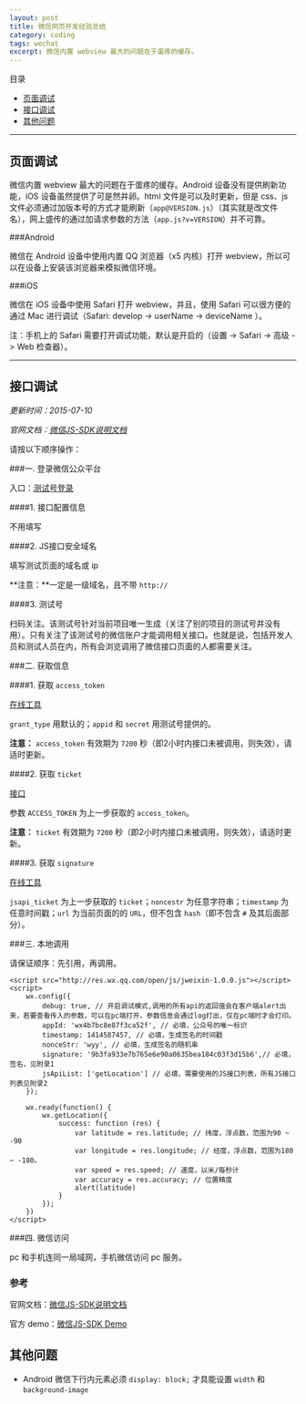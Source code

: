```yaml
---
layout: post
title: 微信网页开发经验总结
category: coding
tags: wechat
excerpt: 微信内置 webview 最大的问题在于蛋疼的缓存。
---
```


目录

- [页面调试](#page)
- [接口调试](#api)
- [其他问题](#others)

---

<h2 id="page">页面调试</h2>

微信内置 webview 最大的问题在于蛋疼的缓存。Android 设备没有提供刷新功能，iOS 设备虽然提供了可是然并卵。html 文件是可以及时更新，但是 css、js 文件必须通过加版本号的方式才能刷新（`app@VERSION.js`）（其实就是改文件名），网上盛传的通过加请求参数的方法（`app.js?v=VERSION`）并不可靠。

###Android

微信在 Android 设备中使用内置 QQ 浏览器（x5 内核）打开 webview，所以可以在设备上安装该浏览器来模拟微信环境。

###iOS

微信在 iOS 设备中使用 Safari 打开 webview，并且，使用 Safari 可以很方便的通过 Mac 进行调试（Safari: develop -> userName -> deviceName ）。

注：手机上的 Safari 需要打开调试功能，默认是开启的（设置 -> Safari -> 高级 -> Web 检查器）。

---

<h2 id="api">接口调试</h2>

*更新时间：2015-07-10*

*官网文档：[微信JS-SDK说明文档](http://mp.weixin.qq.com/wiki/7/aaa137b55fb2e0456bf8dd9148dd613f.html)*

请按以下顺序操作：

###一. 登录微信公众平台

入口：[测试号登录](http://mp.weixin.qq.com/debug/cgi-bin/sandbox?t=sandbox/login)

####1. 接口配置信息
	
不用填写

####2. JS接口安全域名

填写测试页面的域名或 ip

**注意：**一定是一级域名，且不带 `http://`

####3. 测试号

扫码关注。该测试号针对当前项目唯一生成（关注了别的项目的测试号并没有用）。只有关注了该测试号的微信账户才能调用相关接口。也就是说，包括开发人员和测试人员在内，所有会浏览调用了微信接口页面的人都需要关注。
	
###二. 获取信息

####1. 获取 `access_token`

[在线工具](http://mp.weixin.qq.com/debug/)

`grant_type` 用默认的；`appid` 和 `secret` 用测试号提供的。

**注意：** `access_token` 有效期为 `7200` 秒（即2小时内接口未被调用，则失效），请适时更新。

####2. 获取 `ticket`

[接口](https://api.weixin.qq.com/cgi-bin/ticket/getticket?access_token=ACCESS_TOKEN&type=jsapi)

参数 `ACCESS_TOKEN` 为上一步获取的 `access_token`。

**注意：** `ticket` 有效期为 `7200` 秒（即2小时内接口未被调用，则失效），请适时更新。

####3. 获取 `signature`

[在线工具](http://mp.weixin.qq.com/debug/cgi-bin/sandbox?t=jsapisign)

`jsapi_ticket` 为上一步获取的 `ticket`；`noncestr` 为任意字符串；`timestamp` 为任意时间戳；`url` 为当前页面的的 `URL`，但不包含 `hash`（即不包含 `#` 及其后面部分）。

###三. 本地调用

请保证顺序：先引用，再调用。

    <script src="http://res.wx.qq.com/open/js/jweixin-1.0.0.js"></script>
    <script>
        wx.config({
            debug: true, // 开启调试模式,调用的所有api的返回值会在客户端alert出来，若要查看传入的参数，可以在pc端打开，参数信息会通过log打出，仅在pc端时才会打印。
            appId: 'wx4b7bc8e87f3ca52f', // 必填，公众号的唯一标识
            timestamp: 1414587457, // 必填，生成签名的时间戳
            nonceStr: 'wyy', // 必填，生成签名的随机串
            signature: '9b3fa933e7b765e6e90a0635bea184c03f3d15b6',// 必填，签名，见附录1
            jsApiList: ['getLocation'] // 必填，需要使用的JS接口列表，所有JS接口列表见附录2
        });

        wx.ready(function() {
            wx.getLocation({
                success: function (res) {
                    var latitude = res.latitude; // 纬度，浮点数，范围为90 ~ -90
                    var longitude = res.longitude; // 经度，浮点数，范围为180 ~ -180。
                    var speed = res.speed; // 速度，以米/每秒计
                    var accuracy = res.accuracy; // 位置精度
                    alert(latitude)
                }
            });
        })
    </script>
    
###四. 微信访问

pc 和手机连同一局域网，手机微信访问 pc 服务。

### 参考

官网文档：[微信JS-SDK说明文档](http://mp.weixin.qq.com/wiki/7/aaa137b55fb2e0456bf8dd9148dd613f.html)

官方 demo：[微信JS-SDK Demo](http://203.195.235.76/jssdk/)

<h2 id="others">其他问题</h2>

- Android 微信下行内元素必须 `display: block;` 才具能设置 `width` 和 `background-image`